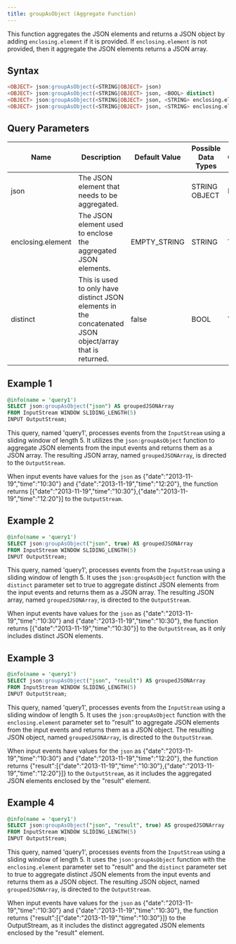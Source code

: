 ```yaml
---
title: groupAsObject (Aggregate Function)
---
```


This function aggregates the JSON elements and returns a JSON object by adding `enclosing.element` if it is provided. If `enclosing.element` is not provided, then it aggregate the JSON elements returns a JSON array.

## Syntax

```sql
<OBJECT> json:groupAsObject(<STRING|OBJECT> json)
<OBJECT> json:groupAsObject(<STRING|OBJECT> json, <BOOL> distinct)
<OBJECT> json:groupAsObject(<STRING|OBJECT> json, <STRING> enclosing.element)
<OBJECT> json:groupAsObject(<STRING|OBJECT> json, <STRING> enclosing.element, <BOOL> distinct)
```

## Query Parameters

| Name    | Description    | Default Value | Possible Data Types | Optional | Dynamic |
|---------|----------------|---------------|---------------------|----------|---------|
| json      | The JSON element that needs to be aggregated.  |          | STRING OBJECT   | No     | Yes     |
| enclosing.element | The JSON element used to enclose the aggregated JSON elements.      | EMPTY_STRING | STRING     | Yes      | Yes     |
| distinct       | This is used to only have distinct JSON elements in the concatenated JSON object/array that is returned. | false     | BOOL     | Yes      | Yes     |

## Example 1

```sql
@info(name = 'query1')
SELECT json:groupAsObject("json") AS groupedJSONArray
FROM InputStream WINDOW SLIDING_LENGTH(5)
INPUT OutputStream;
```

This query, named 'query1', processes events from the `InputStream` using a sliding window of length 5. It utilizes the `json:groupAsObject` function to aggregate JSON elements from the input events and returns them as a JSON array. The resulting JSON array, named `groupedJSONArray`, is directed to the `OutputStream`.

When input events have values for the `json` as {"date":"2013-11-19","time":"10:30"} and {"date":"2013-11-19","time":"12:20"}, the function returns [{"date":"2013-11-19","time":"10:30"},{"date":"2013-11-19","time":"12:20"}] to the `OutputStream`.

## Example 2

```sql
@info(name = 'query1')
SELECT json:groupAsObject("json", true) AS groupedJSONArray
FROM InputStream WINDOW SLIDING_LENGTH(5)
INPUT OutputStream;
```

This query, named 'query1', processes events from the `InputStream` using a sliding window of length 5. It uses the `json:groupAsObject` function with the `distinct` parameter set to true to aggregate distinct JSON elements from the input events and returns them as a JSON array. The resulting JSON array, named `groupedJSONArray`, is directed to the `OutputStream`.

When input events have values for the `json` as {"date":"2013-11-19","time":"10:30"} and {"date":"2013-11-19","time":"10:30"}, the function returns [{"date":"2013-11-19","time":"10:30"}] to the `OutputStream`, as it only includes distinct JSON elements.

## Example 3

```sql
@info(name = 'query1')
SELECT json:groupAsObject("json", "result") AS groupedJSONArray
FROM InputStream WINDOW SLIDING_LENGTH(5)
INPUT OutputStream;
```

This query, named 'query1', processes events from the `InputStream` using a sliding window of length 5. It uses the `json:groupAsObject` function with the `enclosing.element` parameter set to "result" to aggregate JSON elements from the input events and returns them as a JSON object. The resulting JSON object, named `groupedJSONArray`, is directed to the `OutputStream`.

When input events have values for the `json` as {"date":"2013-11-19","time":"10:30"} and {"date":"2013-11-19","time":"12:20"}, the function returns {"result":[{"date":"2013-11-19","time":"10:30"},{"date":"2013-11-19","time":"12:20"}]} to the `OutputStream`, as it includes the aggregated JSON elements enclosed by the "result" element.

## Example 4

```sql
@info(name = 'query1')
SELECT json:groupAsObject("json", "result", true) AS groupedJSONArray
FROM InputStream WINDOW SLIDING_LENGTH(5)
INPUT OutputStream;
```

This query, named 'query1', processes events from the `InputStream` using a sliding window of length 5. It uses the `json:groupAsObject` function with the `enclosing.element` parameter set to "result" and the `distinct` parameter set to true to aggregate distinct JSON elements from the input events and returns them as a JSON object. The resulting JSON object, named `groupedJSONArray`, is directed to the `OutputStream`.

When input events have values for the `json` as {"date":"2013-11-19","time":"10:30"} and {"date":"2013-11-19","time":"10:30"}, the function returns {"result":[{"date":"2013-11-19","time":"10:30"}]} to the OutputStream, as it includes the distinct aggregated JSON elements enclosed by the "result" element.
